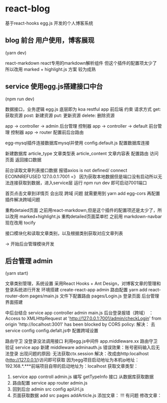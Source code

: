 # react-blog

基于react-hooks egg.js 开发的个人博客系统

## blog 前台 用户使用，博客展现
(yarn dev)

react-markdown react专用的markdown解析组件 但这个插件的配置项太少了
所以改用 marked + highlight.js 方案 较为成熟

## service 使用egg.js搭建接口中台
(npm run dev)

数据接口，业务逻辑
egg.js 底层即为 koa
restful app 前后端 约束 请求方式 get: 获取资源 post: 新建资源 put: 更新资源 delete: 删除资源

app -> controller ->  admin 后台管理 控制器
app -> controller -> default 前台管理 控制器
app -> router 配置前后台路由

egg-mysql插件连接数据库mysql并使用
config.default.js 配置数据库连接

新建数据库 article_type 文章类型表 article_content 文章内容表
配置路由 访问页面 返回接口数据

前台读取文章列表接口数据 报错axios is not defined/ connect ECONNREFUSED 127.0.0.1:7001 =》 因为获取本地数据但是端口没有启动所以无法连接获取到数据，进入service层 运行 npm run dev 即可启动7001端口

首页点击文章到详情页 会出现 跨域 问题 就需要用到 yarn add egg-cors  再配置插件解决跨域问题

重构detaied页面 之前用react-markdown,但是这个插件的配置项还是太少了，所以改用 marked+highlight.js
重构detailed页面菜单栏 之前用 markdown-navbar 现在改用 tocify

接口模块化和读取文章类别，以及根据类别获取对应文章列表

-> 开始后台管理模块开发
## 后台管理  admin
(yarn start)

文章类别管理，系统设置
采用React Hooks + Ant Design，对博客文章的管理和登录系统进行开发
环境搭建 create-react-app admin
路由配置 yarn add react-router-dom  pages/main.js 文件下配置路由
pages/Login.js  登录页面
后台管理界面搭建

中后台结合
service app controller admin main.js
后台登录报错（跨域） ： Access to XMLHttpRequest at 'http://127.0.0.1:7001/admin/checkLogin' from origin 'http://localhost:3001' has been blocked by CORS policy:
解决： 去service config config.defalt.js中 配置跨域设置 

路由守卫 没登录没法调用接口
利用egg.js中间件 app.middleware.xx 路由守卫 验证 service app  新建 middleware adminauth.js
错误效果：账号密码输入后无法登录
出现问题的原因: 无法获取ctx.session 
解决：改成由http:localhost (http://127.0.0.1/)访问即可获取 因为egg项目启动地址为本机ip地址：192.168.*.***前端项目自带的启动地址为：localhost
获取文章类型： 
1. service app controll admin.js 编写 getTypeInfo 接口 从数据库获取数据
2. 路由配置  service app router admin.js
3. 回到后台 admin src config apiUrl.js 
4. 页面获取数据 add src pages addArticle.js
添加文章：
!!! 有问题 修改文章：